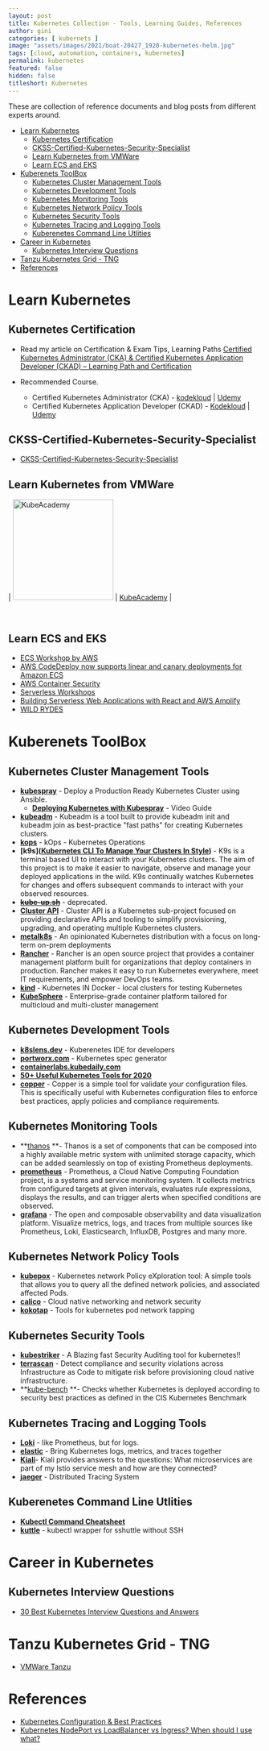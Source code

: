 ```yaml
---
layout: post
title: Kubernetes Collection - Tools, Learning Guides, References
author: gini
categories: [ kubernets ]
image: "assets/images/2021/boat-20427_1920-kubernetes-helm.jpg"
tags: [cloud, automation, containers, kubernetes]
permalink: kubernetes
featured: false
hidden: false
titleshort: Kubernetes
---
```


These are collection of reference documents and blog posts from different experts around.

- [Learn Kubernetes](#learn-kubernetes)
  - [Kubernetes Certification](#kubernetes-certification)
  - [CKSS-Certified-Kubernetes-Security-Specialist](#ckss-certified-kubernetes-security-specialist)
  - [Learn Kubernetes from VMWare](#learn-kubernetes-from-vmware)
  - [Learn ECS and EKS](#learn-ecs-and-eks)
- [Kuberenets ToolBox](#kuberenets-toolbox)
  - [Kubernetes Cluster Management Tools](#kubernetes-cluster-management-tools)
  - [Kubernetes Development Tools](#kubernetes-development-tools)
  - [Kubernetes Monitoring Tools](#kubernetes-monitoring-tools)
  - [Kubernetes Network Policy Tools](#kubernetes-network-policy-tools)
  - [Kubernetes Security Tools](#kubernetes-security-tools)
  - [Kubernetes Tracing and Logging Tools](#kubernetes-tracing-and-logging-tools)
  - [Kuberenetes Command Line Utlities](#kuberenetes-command-line-utlities)
- [Career in Kubernetes](#career-in-kubernetes)
  - [Kubernetes Interview Questions](#kubernetes-interview-questions)
- [Tanzu Kubernetes Grid - TNG](#tanzu-kubernetes-grid---tng)
- [References](#references)

# Learn Kubernetes 

## Kubernetes Certification

- Read my article on Certification & Exam Tips, Learning Paths
  [Certified Kubernetes Administrator (CKA) & Certified Kubernetes Application Developer (CKAD) – Learning Path and Certification](https://www.techbeatly.com/2020/05/kubernetes-certification-cka-ckad-exam-tips-learning-path.html)

- Recommended Course.
  - Certified Kubernetes Administrator (CKA) - [kodekloud](http://bit.ly/ckacourse1) | [Udemy](http://bit.ly/ckacourse2)
  - Certified Kubernetes Application Developer (CKAD) - [Kodekloud](https://bit.ly/ckadcourse2) | [Udemy](https://bit.ly/ckadcourse1)
  
## CKSS-Certified-Kubernetes-Security-Specialist

- [CKSS-Certified-Kubernetes-Security-Specialist](https://github.com/ijelliti/CKSS-Certified-Kubernetes-Security-Specialist)
 
## Learn Kubernetes from VMWare

| <img src="https://kube.academy/wp-content/themes/k8s/assets/img/logo.svg?t=1588603776" width="200" style="max-width:30vw" alt="KubeAcademy"> | [KubeAcademy](https://kube.academy) |
  
 <br />  

## Learn ECS and EKS

- [ECS Workshop by AWS](https://ecsworkshop.com/)
- [AWS CodeDeploy now supports linear and canary deployments for Amazon ECS](https://aws.amazon.com/blogs/containers/aws-codedeploy-now-supports-linear-and-canary-deployments-for-amazon-ecs/)
- [AWS Container Security](https://share-w-partners.s3.amazonaws.com/PartnerTrainingCourses/CT%20-%20Containers%20Technical/NewContainerSecurityVideo_08NOV2019.mp4?X-Amz-Algorithm=AWS4-HMAC-SHA256&X-Amz-Credential=AKIAJYWZKITQ46EGQ5PA/20201111/ap-southeast-1/s3/aws4_request&X-Amz-Date=20201111T035355Z&X-Amz-Expires=3600&X-Amz-SignedHeaders=host&X-Amz-Signature=7143eac1f3222bd078e5b7f313303ee744e9ba1a9a0977fa0b7fc5405687661d)
- [Serverless Workshops](https://github.com/aws-samples/aws-serverless-workshops/)
- [Building Serverless Web Applications with React and AWS Amplify](https://github.com/dabit3/aws-amplify-workshop-react)
- [WILD RYDES](https://webapp.serverlessworkshops.io/)

# Kuberenets ToolBox

## Kubernetes Cluster Management Tools

- **[kubespray](https://github.com/kubernetes-sigs/kubespray)** - Deploy a Production Ready Kubernetes Cluster using Ansible. 
  - **[Deploying Kubernetes with Kubespray](https://www.youtube.com/watch?v=JdgQAsEItTc)** - Video Guide
- **[kubeadm](https://kubernetes.io/docs/reference/setup-tools/kubeadm/)** - Kubeadm is a tool built to provide kubeadm init and kubeadm join as best-practice "fast paths" for creating Kubernetes clusters.
- **[kops](https://github.com/kubernetes/kops)** - kOps - Kubernetes Operations
- **[k9s]([Kubernetes CLI To Manage Your Clusters In Style](https://k9scli.io/))** - K9s is a terminal based UI to interact with your Kubernetes clusters. The aim of this project is to make it easier to navigate, observe and manage your deployed applications in the wild. K9s continually watches Kubernetes for changes and offers subsequent commands to interact with your observed resources.
- ~~**[kube-up.sh](#)**~~ - deprecated.
- **[Cluster API](https://cluster-api.sigs.k8s.io/)** - Cluster API is a Kubernetes sub-project focused on providing declarative APIs and tooling to simplify provisioning, upgrading, and operating multiple Kubernetes clusters.
- **[metalk8s](https://github.com/scality/metalk8s)** - An opinionated Kubernetes distribution with a focus on long-term on-prem deployments
- **[Rancher](https://github.com/rancher/rancher)** - Rancher is an open source project that provides a container management platform built for organizations that deploy containers in production. Rancher makes it easy to run Kubernetes everywhere, meet IT requirements, and empower DevOps teams.
- **[kind](https://github.com/kubernetes-sigs/kind)** - Kubernetes IN Docker - local clusters for testing Kubernetes
- **[KubeSphere](https://github.com/kubesphere/kubesphere)** - Enterprise-grade container platform tailored for multicloud and multi-cluster management
## Kubernetes Development Tools

- **[k8slens.dev](https://k8slens.dev/)** - Kuberenetes IDE for developers
- **[portworx.com](https://install.portworx.com)** - Kubernetes spec generator
- **[containerlabs.kubedaily.com](https://containerlabs.kubedaily.com/)**
- **[50+ Useful Kubernetes Tools for 2020](https://caylent.com/50-useful-kubernetes-tools-for-2020)**
- **[copper](https://github.com/cloud66-oss/copper)** - Copper is a simple tool for validate your configuration files. This is specifically useful with Kubernetes configuration files to enforce best practices, apply policies and compliance requirements.

## Kubernetes Monitoring Tools

- **[thanos](https://github.com/thanos-io/thanos) **- Thanos is a set of components that can be composed into a highly available metric system with unlimited storage capacity, which can be added seamlessly on top of existing Prometheus deployments.
- **[prometheus](https://github.com/prometheus/prometheus)** - Prometheus, a Cloud Native Computing Foundation project, is a systems and service monitoring system. It collects metrics from configured targets at given intervals, evaluates rule expressions, displays the results, and can trigger alerts when specified conditions are observed.
- **[grafana](https://github.com/grafana/grafana)** - The open and composable observability and data visualization platform. Visualize metrics, logs, and traces from multiple sources like Prometheus, Loki, Elasticsearch, InfluxDB, Postgres and many more.

## Kubernetes Network Policy Tools 

- **[kubepox](https://github.com/aporeto-inc/kubepox)** - Kubernetes network Policy eXploration tool: A simple tools that allows you to query all the defined network policies, and associated affected Pods.
- **[calico](https://github.com/projectcalico/calico)** - Cloud native networking and network security
- **[kokotap](https://github.com/redhat-nfvpe/kokotap)** - Tools for kubernetes pod network tapping
## Kubernetes Security Tools

- **[kubestriker](https://github.com/vchinnipilli/kubestriker)** - A Blazing fast Security Auditing tool for kubernetes!!
- **[terrascan](https://github.com/accurics/terrascan)** - Detect compliance and security violations across Infrastructure as Code to mitigate risk before provisioning cloud native infrastructure.
- **[kube-bench](https://github.com/aquasecurity/kube-bench) **- Checks whether Kubernetes is deployed according to security best practices as defined in the CIS Kubernetes Benchmark
## Kubernetes Tracing and Logging Tools
- **[Loki](https://github.com/grafana/loki)** - like Prometheus, but for logs.
- **[elastic](https://www.elastic.co/what-is/kubernetes-monitoring)** - Bring Kubernetes logs, metrics, and traces together
- **[Kiali](https://github.com/kiali/kiali)**- Kiali provides answers to the questions: What microservices are part of my Istio service mesh and how are they connected?
- **[jaeger](https://github.com/jaegertracing/jaeger)** - Distributed Tracing System

## Kuberenetes Command Line Utlities

- **[Kubectl Command Cheatsheet](https://www.bluematador.com/learn/kubectl-cheatsheet)**
- **[kuttle](https://github.com/kayrus/kuttle)** - kubectl wrapper for sshuttle without SSH
  
# Career in Kubernetes

## Kubernetes Interview Questions
- [30 Best Kubernetes Interview Questions and Answers](https://www.whizlabs.com/blog/top-kubernetes-interview-questions/)

# Tanzu Kubernetes Grid - TNG

- [VMWare Tanzu](vmware-tanzu)

# References

- [Kubernetes Configuration & Best Practices](https://bcouetil.gitlab.io/academy/BP-kubernetes.html)
- [Kubernetes NodePort vs LoadBalancer vs Ingress? When should I use what?](https://medium.com/google-cloud/kubernetes-nodeport-vs-loadbalancer-vs-ingress-when-should-i-use-what-922f010849e0)

